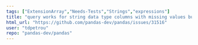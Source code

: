 ```yaml
---
tags: ["ExtensionArray","Needs-Tests","Strings","expressions"]
title: "query works for string data type columns with missing values but not for boolean indexing"
html_url: "https://github.com/pandas-dev/pandas/issues/31516"
user: "tdpetrou"
repo: "pandas-dev/pandas"
---
```


